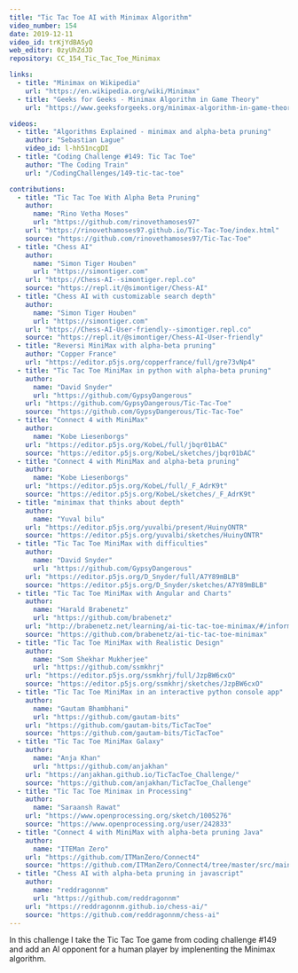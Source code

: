 ```yaml
---
title: "Tic Tac Toe AI with Minimax Algorithm"
video_number: 154
date: 2019-12-11
video_id: trKjYdBASyQ
web_editor: 0zyUhZdJD
repository: CC_154_Tic_Tac_Toe_Minimax

links:
  - title: "Minimax on Wikipedia"
    url: "https://en.wikipedia.org/wiki/Minimax"
  - title: "Geeks for Geeks - Minimax Algorithm in Game Theory"
    url: "https://www.geeksforgeeks.org/minimax-algorithm-in-game-theory-set-1-introduction/"

videos:
  - title: "Algorithms Explained - minimax and alpha-beta pruning"
    author: "Sebastian Lague"
    video_id: l-hh51ncgDI
  - title: "Coding Challenge #149: Tic Tac Toe"
    author: "The Coding Train"
    url: "/CodingChallenges/149-tic-tac-toe"

contributions:
  - title: "Tic Tac Toe With Alpha Beta Pruning"
    author:
      name: "Rino Vetha Moses"
      url: "https://github.com/rinovethamoses97"
    url: "https://rinovethamoses97.github.io/Tic-Tac-Toe/index.html"
    source: "https://github.com/rinovethamoses97/Tic-Tac-Toe"
  - title: "Chess AI"
    author:
      name: "Simon Tiger Houben"
      url: "https://simontiger.com"
    url: "https://Chess-AI--simontiger.repl.co"
    source: "https://repl.it/@simontiger/Chess-AI"
  - title: "Chess AI with customizable search depth"
    author:
      name: "Simon Tiger Houben"
      url: "https://simontiger.com"
    url: "https://Chess-AI-User-friendly--simontiger.repl.co"
    source: "https://repl.it/@simontiger/Chess-AI-User-friendly"
  - title: "Reversi MiniMax with alpha-beta pruning"
    author: "Copper France"
    url: "https://editor.p5js.org/copperfrance/full/gre73vNp4"
  - title: "Tic Tac Toe MiniMax in python with alpha-beta pruning"
    author:
      name: "David Snyder"
      url: "https://github.com/GypsyDangerous"
    url: "https://github.com/GypsyDangerous/Tic-Tac-Toe"
    source: "https://github.com/GypsyDangerous/Tic-Tac-Toe"
  - title: "Connect 4 with MiniMax"
    author:
      name: "Kobe Liesenborgs"
    url: "https://editor.p5js.org/KobeL/full/jbqr01bAC"
    source: "https://editor.p5js.org/KobeL/sketches/jbqr01bAC"
  - title: "Connect 4 with MiniMax and alpha-beta pruning"
    author:
      name: "Kobe Liesenborgs"
    url: "https://editor.p5js.org/KobeL/full/_F_AdrK9t"
    source: "https://editor.p5js.org/KobeL/sketches/_F_AdrK9t"
  - title: "minimax that thinks about depth"
    author:
      name: "Yuval bilu"
    url: "https://editor.p5js.org/yuvalbi/present/HuinyONTR"
    source: "https://editor.p5js.org/yuvalbi/sketches/HuinyONTR"
  - title: "Tic Tac Toe MiniMax with difficulties"
    author:
      name: "David Snyder"
      url: "https://github.com/GypsyDangerous"
    url: "https://editor.p5js.org/D_Snyder/full/A7Y89mBLB"
    source: "https://editor.p5js.org/D_Snyder/sketches/A7Y89mBLB"
  - title: "Tic Tac Toe MiniMax with Angular and Charts"
    author:
      name: "Harald Brabenetz"
      url: "https://github.com/brabenetz"
    url: "http://brabenetz.net/learning/ai-tic-tac-toe-minimax/#/information"
    source: "https://github.com/brabenetz/ai-tic-tac-toe-minimax"
  - title: "Tic Tac Toe MiniMax with Realistic Design"
    author:
      name: "Som Shekhar Mukherjee"
      url: "https://github.com/ssmkhrj"
    url: "https://editor.p5js.org/ssmkhrj/full/JzpBW6cxO"
    source: "https://editor.p5js.org/ssmkhrj/sketches/JzpBW6cxO"
  - title: "Tic Tac Toe MiniMax in an interactive python console app"
    author:
      name: "Gautam Bhambhani"
      url: "https://github.com/gautam-bits"
    url: "https://github.com/gautam-bits/TicTacToe"
    source: "https://github.com/gautam-bits/TicTacToe"
  - title: "Tic Tac Toe MiniMax Galaxy"
    author:
      name: "Anja Khan"
      url: "https://github.com/anjakhan"
    url: "https://anjakhan.github.io/TicTacToe_Challenge/"
    source: "https://github.com/anjakhan/TicTacToe_Challenge"
  - title: "Tic Tac Toe Minimax in Processing"
    author:
      name: "Saraansh Rawat"
    url: "https://www.openprocessing.org/sketch/1005276"
    source: "https://www.openprocessing.org/user/242833"
  - title: "Connect 4 with MiniMax with alpha-beta pruning Java"
    author:
      name: "ITEMan Zero"
    url: "https://github.com/ITManZero/Connect4"
    source: "https://github.com/ITManZero/Connect4/tree/master/src/main/java"
  - title: "Chess AI with alpha-beta pruning in javascript"
    author:
      name: "reddragonnm"
      url: "https://github.com/reddragonnm"
    url: "https://reddragonnm.github.io/chess-ai/"
    source: "https://github.com/reddragonnm/chess-ai"
---
```

In this challenge I take the Tic Tac Toe game from coding challenge #149 and add an AI opponent for a human player by implenenting the Minimax algorithm.
